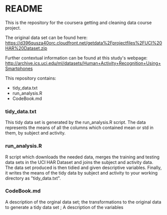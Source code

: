 # README

This is the repository for the coursera getting and cleaning data course project.

The original data set can be found here:
https://d396qusza40orc.cloudfront.net/getdata%2Fprojectfiles%2FUCI%20HAR%20Dataset.zip

Further contextual information can be found at this study's webpage:
http://archive.ics.uci.edu/ml/datasets/Human+Activity+Recognition+Using+Smartphones


This repository contains:

- tidy_data.txt  
- run_analysis.R  
- CodeBook.md

### tidy_data.txt

This tidy data set is generated by the run_analysis.R script.
The data represents the means of all the columns which contained mean or std in them, by subject and activity.

### run_analysis.R

R script which downloads the needed data, merges the training and testing data sets in the UCI HAR Dataset and joins the subject and activity data. The data set produced is then tidied and given descriptive variables. Finally, it writes the means of the tidy data by subject and activity to your working directory as "tidy_data.txt".

### CodeBook.md

A description of the orginal data set; the transformations to the original data to generate a tidy data set ; A description of the variables